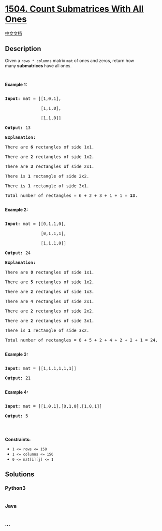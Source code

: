 # [1504. Count Submatrices With All Ones](https://leetcode.com/problems/count-submatrices-with-all-ones)

[中文文档](/solution/1500-1599/1504.Count%20Submatrices%20With%20All%20Ones/README.md)

## Description

<p>Given a&nbsp;<code>rows * columns</code>&nbsp;matrix <code>mat</code> of ones and zeros, return how many&nbsp;<strong>submatrices</strong> have all ones.</p>



<p>&nbsp;</p>

<p><strong>Example 1:</strong></p>



<pre>

<strong>Input:</strong> mat = [[1,0,1],

&nbsp;             [1,1,0],

&nbsp;             [1,1,0]]

<strong>Output:</strong> 13

<strong>Explanation:

</strong>There are <b>6</b> rectangles of side 1x1.

There are <b>2</b> rectangles of side 1x2.

There are <b>3</b> rectangles of side 2x1.

There is <b>1</b> rectangle of side 2x2. 

There is <b>1</b> rectangle of side 3x1.

Total number of rectangles = 6 + 2 + 3 + 1 + 1 = <strong>13.</strong>

</pre>



<p><strong>Example 2:</strong></p>



<pre>

<strong>Input:</strong> mat = [[0,1,1,0],

&nbsp;             [0,1,1,1],

&nbsp;             [1,1,1,0]]

<strong>Output:</strong> 24

<strong>Explanation:</strong>

There are <b>8</b> rectangles of side 1x1.

There are <b>5</b> rectangles of side 1x2.

There are <b>2</b> rectangles of side 1x3. 

There are <b>4</b> rectangles of side 2x1.

There are <b>2</b> rectangles of side 2x2. 

There are <b>2</b> rectangles of side 3x1. 

There is <b>1</b> rectangle of side 3x2. 

Total number of rectangles = 8 + 5 + 2 + 4 + 2 + 2 + 1 = 24<strong>.</strong>

</pre>



<p><strong>Example 3:</strong></p>



<pre>

<strong>Input:</strong> mat = [[1,1,1,1,1,1]]

<strong>Output:</strong> 21

</pre>



<p><strong>Example 4:</strong></p>



<pre>

<strong>Input:</strong> mat = [[1,0,1],[0,1,0],[1,0,1]]

<strong>Output:</strong> 5

</pre>



<p>&nbsp;</p>

<p><strong>Constraints:</strong></p>



<ul>
	<li><code>1 &lt;= rows&nbsp;&lt;= 150</code></li>
	<li><code>1 &lt;= columns&nbsp;&lt;= 150</code></li>
	<li><code>0 &lt;= mat[i][j] &lt;= 1</code></li>
</ul>

## Solutions

<!-- tabs:start -->

### **Python3**

```python

```

### **Java**

```java

```

### **...**

```

```

<!-- tabs:end -->
